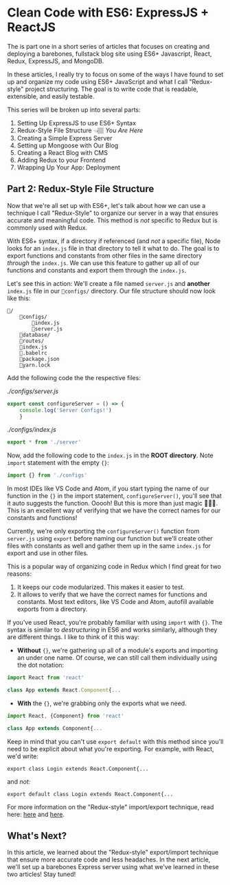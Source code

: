 # Clean Code with ES6: ExpressJS + ReactJS

The is part one in a short series of articles that focuses on creating and deploying a barebones,  fullstack blog site using ES6+ Javascript, React, Redux, ExpressJS, and MongoDB. 

In these articles, I really try to focus on some of the ways I have found to set up and organize my code using ES6+ JavaScript and what I call "Redux-style" project structuring. The goal is to write code that is readable, extensible, and easily testable.

This series will be broken up into several parts:

1. Setting Up ExpressJS to use ES6+ Syntax 
2. Redux-Style File Structure 👈🏽 *You Are Here*
3. Creating a Simple Express Server
4. Setting up Mongoose with Our Blog
5. Creating a React Blog with CMS
6. Adding Redux to your Frontend
7. Wrapping Up Your App: Deployment

## Part 2: Redux-Style File Structure

Now that we're all set up with ES6+, let's talk about how we can use a technique I call "Redux-Style" to organize our server in a way that ensures accurate and meaningful code. This method is *not* specific to Redux but is commonly used *with* Redux.

With ES6+ syntax, if a directory if referenced (and *not* a specific file), Node looks for an `index.js` file in that directory to tell it what to do. The goal is to export functions and constants from other files in the same directory *through* the `index.js`. We can use this feature to gather up all of our functions and constants and export them through the `index.js`. 

Let's see this in action: We'll create a file named `server.js` and **another** `index.js` file in our `📂configs/` directory. Our file structure should now look like this:

```
📁/
	📂configs/
		📄index.js
		📄server.js
	📂database/
	📂routes/
	📄index.js
	📄.babelrc
	📄package.json
	📄yarn.lock

```

Add the following code the the respective files:

*./configs/server.js*

~~~javascript
export const configureServer = () => {
	console.log('Server Configs!')
	}
~~~

*./configs/index.js*

~~~javascript
export * from './server'
~~~

Now, add the following code to the `index.js` in the **ROOT directory**. Note `import` statement with the empty `{}`:

~~~javascript
import {} from './configs'
~~~

In most IDEs like VS Code and Atom, if you start typing the name of our function in the `{}` in the import statement, `configureServer()`, you'll see that it auto suggests the function. Ooooh! But this is more than just magic 🧙🏽‍♀️. This is an excellent way of verifying that we have the correct names for our constants and functions!

Currently, we're only exporting the `configureServer()` function from `server.js` using `export` before naming our function but we'll create other files with constants as well and gather them up in the same `index.js` for export and use in other files.

This is a popular way of organizing code in Redux which I find great for two reasons: 

1. It keeps our code modularized. This makes it easier to test.
2. It allows to verify that we have the correct names for functions and constants. Most text editors, like VS Code and Atom, autofill available exports from a directory.

If you've used React, you're probably familiar with using `import` with `{}`. The syntax is similar to *destructuring* in ES6 and works similarly, although they are different things. I like to think of it this way: 

- **Without** `{}`, we're gathering up all of a module's exports and importing an under one name. Of course, we can still call them individually using the dot notation:

~~~javascript
import React from 'react'

class App extends React.Component{...
~~~

- **With** the `{}`, we're grabbing only the exports what we need. 

~~~javascript
import React, {Component} from 'react'

class App extends Component{... 
~~~

Keep in mind that you can't use `export default` with this method since you'll need to be explicit about what you're exporting. For example, with React, we'd write: 

`export class Login extends React.Component{...` 

and *not:* 

`export default class Login extends React.Component{...`

For more information on the "Redux-style" import/export technique, read here: [here](https://alligator.io/react/index-js-public-interfaces/) and [here](https://medium.com/lexical-labs-engineering/redux-best-practices-64d59775802e).

## What's Next?

In this article, we learned about the "Redux-style" export/import technique that ensure more accurate code and less headaches. In the next article, we'll set up a barebones Express server using what we've learned in these two articles! Stay tuned!